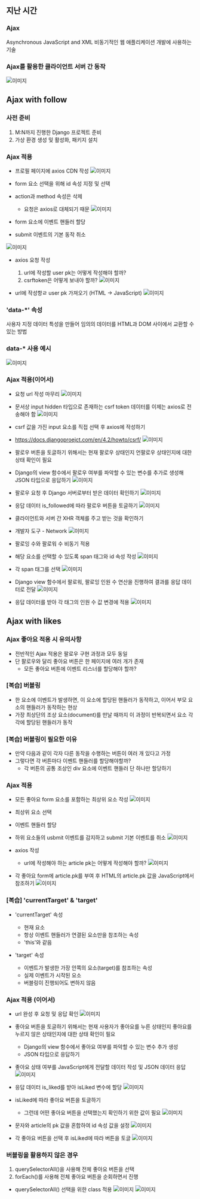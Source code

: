 ## 지난 시간
### Ajax
Asynchronous JavaScript and XML
비동기적인 웹 애플리케이션 개발에 사용하는 기술

### Ajax를 활용한 클라이언트 서버 간 동작
 ![이미지](./images/capture_1557.PNG)

## Ajax with follow
### 사전 준비
1. M:N까지 진행한 Django 프로젝트 준비
2. 가상 환경 생성 및 활성화, 패키지 설치

### Ajax 적용
 - 프로필 페이지에 axios CDN 작성
 ![이미지](./images/capture_1558.PNG)

 - form 요소 선택을 위해 id 속성 지정 및 선택
 - action과 method 속성은 삭제
     - 요청은 axios로 대체되기 때문
 ![이미지](./images/capture_1559.PNG)

 - form 요소에 이벤트 핸들러 할당
 - submit 이벤트의 기본 동작 취소

 ![이미지](./images/capture_1560.PNG)

 - axios 요청 작성
     1. url에 작성할 user pk는 어떻게 작성해야 할까?
     2. csrftoken은 어떻게 보내야 할까?
 ![이미지](./images/capture_1561.PNG)

 - url에 작성항ㄹ user pk 가져오기 (HTML -> JavaScript)
 ![이미지](./images/capture_1562.PNG)

### 'data-*' 속성
사용자 지정 데이터 특성을 만들어 임의의 데이터를 HTML과 DOM 사이에서 교환할 수 있는 방법

### data-* 사용 예시
 ![이미지](./images/capture_1563.PNG)

### Ajax 적용(이어서)
 - 요청 url 작성 마무리
 ![이미지](./images/capture_1564.PNG)

 - 문서상 input hidden 타입으로 존재하는 csrf token 데이터를 이제는 axios로 전송해야 함
 ![이미지](./images/capture_1565.PNG)

 - csrf 값을 가진 input 요소를 직접 선택 후 axios에 작성하기
 - https://docs.djangoproejct.com/en/4.2/howto/csrf/
 ![이미지](./images/capture_1566.PNG)

 - 팔로우 버튼을 토글하기 위해서는 현재 팔로우 상태인지 언팔로우 상태인지에 대한 상태 확인이 필요

 - Django의 view 함수에서 팔로우 여부를 파악할 수 있는 변수를 추가로 생성해 JSON 타입으로 응답하기
 ![이미지](./images/capture_1567.PNG)

 - 팔로우 요청 후 Django 서버로부터 받은 데이터 확인하기
 ![이미지](./images/capture_1568.PNG)

 - 응답 데이터 is_followed에 따라 팔로우 버튼을 토글하기
 ![이미지](./images/capture_1569.PNG)

 - 클라이언트와 서버 간 XHR 객체를 주고 받는 것을 확인하기
 - 개발자 도구 - Network
 ![이미지](./images/capture_1570.PNG)

 - 팔로잉 수와 팔로워 수 비동기 적용
 - 해당 요소를 선택할 수 있도록 span 태그와 id 속성 작성
 ![이미지](./images/capture_1571.PNG)

 - 각 span 태그를 선택
 ![이미지](./images/capture_1572.PNG)

 - Django view 함수에서 팔로워, 팔로잉 인원 수 연산을 진행하여 결과를 응답 데이터로 전달
 ![이미지](./images/capture_1573.PNG)

 - 응답 데이터를 받아 각 태그의 인원 수 값 변경에 적용
 ![이미지](./images/capture_1574.PNG)

## Ajax with likes
### Ajax 좋아요 적용 시 유의사항
 - 전반적인 Ajax 적용은 팔로우 구현 과정과 모두 동일
 - 단 팔로우와 달리 좋아요 버튼은 한 페이지에 여러 개가 존재
     - 모든 좋아요 버튼에 이벤트 리스너를 할당해야 할까?

### [복습] 버블링
 - 한 요소에 이벤트가 발생하면, 이 요소에 할당된 핸들러가 동작하고, 이어서 부모 요소의 핸들러가 동작하는 현상
 - 가장 최상단의 조상 요소(document)를 만날 때까지 이 과정이 반복되면서 요소 각각에 할당된 핸들러가 동작

### [복습] 버블링이 필요한 이유
 - 만약 다음과 같이 각자 다른 동작을 수행하는 버튼이 여러 개 있다고 가정
 - 그렇다면 각 버튼마다 이벤트 핸들러를 할당해야할까?
     - 각 버튼의 공통 조상인 div 요소에 이벤트 핸들러 단 하나만 할당하기

### Ajax 적용
 - 모든 좋아요 form 요소를 포함하는 최상위 요소 작성
 ![이미지](./images/capture_1575.PNG)

 - 최상위 요소 선택
 - 이벤트 핸들러 할당
 - 하위 요소들의 usbmit 이벤트를 감지하고 submit 기본 이벤트를 취소
 ![이미지](./images/capture_1576.PNG)

 - axios 작성
     - url에 작성해야 하는 article pk는 어떻게 작성해야 할까?
 ![이미지](./images/capture_1577.PNG)

 - 각 좋아요 form에 article.pk를 부여 후 HTML의 article.pk 값을 JavaScript에서 참조하기
 ![이미지](./images/capture_1578.PNG)

### [복습] 'currentTarget' & 'target'
 - 'currentTarget' 속성
     - 현재 요소
     - 항상 이벤트 핸들러가 연결된 요소만을 참조하는 속성
     - 'this'와 같음

 - 'target' 속성
     - 이벤트가 발생한 가장 안쪽의 요소(target)를 참조하는 속성
     - 실제 이벤트가 시작된 요소
     - 버블링이 진행되어도 변하지 않음

### Ajax 적용 (이어서)
 - url 완성 후 요청 및 응답 확인
 ![이미지](./images/capture_1579.PNG)

 - 좋아요 버튼을 토글하기 위해서는 현재 사용자가 좋아요를 누른 상태인지 좋아요를 누르지 않은 상태인지에 대한 상태 확인이 필요
     - Django의 view 함수에서 좋아요 여부를 파악할 수 있는 변수 추가 생성
     - JSON 타입으로 응답하기

 - 좋아요 상태 여부를 JavaScript에게 전달할 데이터 작성 및 JSON 데이터 응답
 ![이미지](./images/capture_1580.PNG)

 - 응답 데이터 is_liked를 받아 isLiked 변수에 할당
 ![이미지](./images/capture_1581.PNG)

 - isLiked에 따라 좋아요 버튼을 토글하기
     - 그런데 어떤 좋아요 버튼을 선택했는지 확인하기 위한 값이 필요
 ![이미지](./images/capture_1582.PNG)

 - 문자와 article의 pk 값을 혼합하여 id 속성 값을 설정
 ![이미지](./images/capture_1583.PNG)

 - 각 좋아요 버튼을 선택 후 isLiked에 따라 버튼을 토글
  ![이미지](./images/capture_1584.PNG)

### 버블링을 활용하지 않은 경우
 1. querySelectorAll()을 사용해 전체 좋아요 버튼을 선택
 2. forEach()를 사용해 전체 좋아요 버튼을 순회하면서 진행

 - querySelectorAll() 선택을 위한 class 적용
  ![이미지](./images/capture_1585.PNG)
  ![이미지](./images/capture_1586.PNG)
